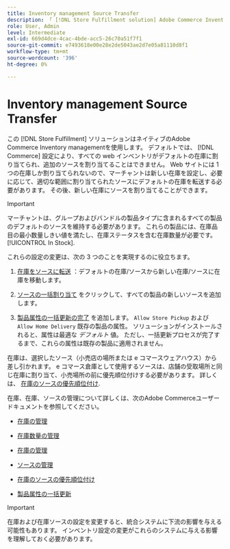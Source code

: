 ```yaml
---
title: Inventory management Source Transfer
description: 「 [!DNL Store Fulfillment solution] Adobe Commerce Inventory managementと 新しい在庫を設定し、在庫をデフォルトの在庫から移動します。これにより、店舗フルフィルメントソリューションで必要な受け取り機能を有効にするように設定されたソースに割り当てることができます。
role: User, Admin
level: Intermediate
exl-id: 669d4dce-4cac-4bde-acc5-26c70a51f7f1
source-git-commit: e7493618e00e28e2de5043ae2d7e05a81110d8f1
workflow-type: tm+mt
source-wordcount: '396'
ht-degree: 0%

---
```



# Inventory management Source Transfer

この [!DNL Store Fulfillment] ソリューションはネイティブのAdobe Commerce Inventory managementを使用します。 デフォルトでは、 [!DNL Commerce] 設定により、すべての web インベントリがデフォルトの在庫に割り当てられ、追加のソースを割り当てることはできません。 Web サイトには 1 つの在庫しか割り当てられないので、マーチャントは新しい在庫を設定し、必要に応じて、適切な範囲に割り当てられたソースにデフォルトの在庫を転送する必要があります。 その後、新しい在庫にソースを割り当てることができます。

>[!IMPORTANT]
>
>マーチャントは、グループおよびバンドルの製品タイプに含まれるすべての製品のデフォルトのソースを維持する必要があります。 これらの製品には、在庫品目の最小数量しきい値を満たし、在庫ステータスを含む在庫数量が必要です。 [!UICONTROL In Stock].

これらの設定の変更は、次の 3 つのことを実現するのに役立ちます。

1. [在庫をソースに転送](https://docs.magento.com/user-guide/catalog/inventory-bulk-transfer-inventory.html) ：デフォルトの在庫/ソースから新しい在庫/ソースに在庫を移動します。

1. [ソースの一括割り当て](https://docs.magento.com/user-guide/catalog/inventory-bulk-assign-sources.html) をクリックして、すべての製品の新しいソースを追加します。

1. [製品属性の一括更新の完了](https://docs.magento.com/user-guide/stores/bulk-product-attribute-update.html) を追加します。 `Allow Store Pickup` および `Allow Home Delivery` 既存の製品の属性。 ソリューションがインストールされると、属性は最適な *デフォルト* 値。 ただし、一括更新プロセスが完了するまで、これらの属性は既存の製品に適用されません。

在庫は、選択したソース（小売店の場所または e コマースウェアハウス）から差し引かれます。 e コマース倉庫として使用するソースは、店舗の受取場所と同じ在庫に割り当て、小売場所の前に優先順位付けする必要があります。 詳しくは、 [在庫のソースの優先順位付け](https://docs.magento.com/user-guide/catalog/inventory-stock-priority.html).

在庫、在庫、ソースの管理について詳しくは、次のAdobe Commerceユーザードキュメントを参照してください。

- [在庫の管理](https://docs.magento.com/user-guide/catalog/inventory-management.html)

- [在庫数量の管理](https://docs.magento.com/user-guide/catalog/inventory-manage-inventory-quantities.html)

- [在庫の管理](https://docs.magento.com/user-guide/catalog/inventory-stock.html)

- [ソースの管理](https://docs.magento.com/user-guide/catalog/inventory-sources.html)

- [在庫のソースの優先順位付け](https://docs.magento.com/user-guide/catalog/inventory-stock-priority.html)

- [製品属性の一括更新](https://docs.magento.com/user-guide/stores/bulk-product-attribute-update.html)


>[!IMPORTANT]
>
>在庫および在庫ソースの設定を変更すると、統合システムに下流の影響を与える可能性もあります。 インベントリ設定の変更がこれらのシステムに与える影響を理解しておく必要があります。
